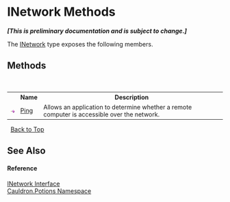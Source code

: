 # INetwork Methods
 _**\[This is preliminary documentation and is subject to change.\]**_

The <a href="T_Cauldron_Potions_INetwork">INetwork</a> type exposes the following members.


## Methods
&nbsp;<table><tr><th></th><th>Name</th><th>Description</th></tr><tr><td>![Public method](media/pubmethod.gif "Public method")</td><td><a href="M_Cauldron_Potions_INetwork_Ping">Ping</a></td><td>
Allows an application to determine whether a remote computer is accessible over the network.</td></tr></table>&nbsp;
<a href="#inetwork-methods">Back to Top</a>

## See Also


#### Reference
<a href="T_Cauldron_Potions_INetwork">INetwork Interface</a><br /><a href="N_Cauldron_Potions">Cauldron.Potions Namespace</a><br />